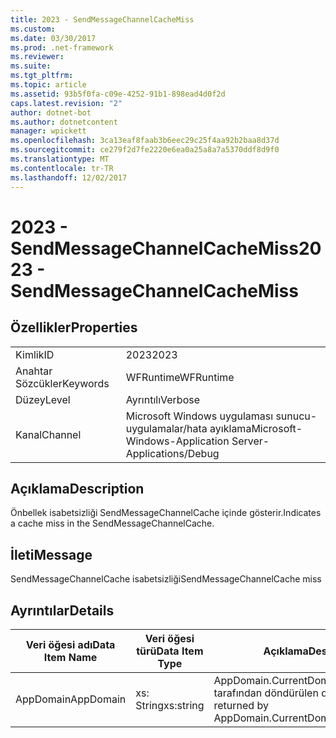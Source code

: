 ```yaml
---
title: 2023 - SendMessageChannelCacheMiss
ms.custom: 
ms.date: 03/30/2017
ms.prod: .net-framework
ms.reviewer: 
ms.suite: 
ms.tgt_pltfrm: 
ms.topic: article
ms.assetid: 93b5f0fa-c09e-4252-91b1-898ead4d0f2d
caps.latest.revision: "2"
author: dotnet-bot
ms.author: dotnetcontent
manager: wpickett
ms.openlocfilehash: 3ca13eaf8faab3b6eec29c25f4aa92b2baa8d37d
ms.sourcegitcommit: ce279f2d7fe2220e6ea0a25a8a7a5370ddf8d9f0
ms.translationtype: MT
ms.contentlocale: tr-TR
ms.lasthandoff: 12/02/2017
---
```

# <a name="2023---sendmessagechannelcachemiss"></a><span data-ttu-id="c5f46-102">2023 - SendMessageChannelCacheMiss</span><span class="sxs-lookup"><span data-stu-id="c5f46-102">2023 - SendMessageChannelCacheMiss</span></span>
## <a name="properties"></a><span data-ttu-id="c5f46-103">Özellikler</span><span class="sxs-lookup"><span data-stu-id="c5f46-103">Properties</span></span>  
  
|||  
|-|-|  
|<span data-ttu-id="c5f46-104">Kimlik</span><span class="sxs-lookup"><span data-stu-id="c5f46-104">ID</span></span>|<span data-ttu-id="c5f46-105">2023</span><span class="sxs-lookup"><span data-stu-id="c5f46-105">2023</span></span>|  
|<span data-ttu-id="c5f46-106">Anahtar Sözcükler</span><span class="sxs-lookup"><span data-stu-id="c5f46-106">Keywords</span></span>|<span data-ttu-id="c5f46-107">WFRuntime</span><span class="sxs-lookup"><span data-stu-id="c5f46-107">WFRuntime</span></span>|  
|<span data-ttu-id="c5f46-108">Düzey</span><span class="sxs-lookup"><span data-stu-id="c5f46-108">Level</span></span>|<span data-ttu-id="c5f46-109">Ayrıntılı</span><span class="sxs-lookup"><span data-stu-id="c5f46-109">Verbose</span></span>|  
|<span data-ttu-id="c5f46-110">Kanal</span><span class="sxs-lookup"><span data-stu-id="c5f46-110">Channel</span></span>|<span data-ttu-id="c5f46-111">Microsoft Windows uygulaması sunucu-uygulamalar/hata ayıklama</span><span class="sxs-lookup"><span data-stu-id="c5f46-111">Microsoft-Windows-Application Server-Applications/Debug</span></span>|  
  
## <a name="description"></a><span data-ttu-id="c5f46-112">Açıklama</span><span class="sxs-lookup"><span data-stu-id="c5f46-112">Description</span></span>  
 <span data-ttu-id="c5f46-113">Önbellek isabetsizliği SendMessageChannelCache içinde gösterir.</span><span class="sxs-lookup"><span data-stu-id="c5f46-113">Indicates a cache miss in the SendMessageChannelCache.</span></span>  
  
## <a name="message"></a><span data-ttu-id="c5f46-114">İleti</span><span class="sxs-lookup"><span data-stu-id="c5f46-114">Message</span></span>  
 <span data-ttu-id="c5f46-115">SendMessageChannelCache isabetsizliği</span><span class="sxs-lookup"><span data-stu-id="c5f46-115">SendMessageChannelCache miss</span></span>  
  
## <a name="details"></a><span data-ttu-id="c5f46-116">Ayrıntılar</span><span class="sxs-lookup"><span data-stu-id="c5f46-116">Details</span></span>  
  
|<span data-ttu-id="c5f46-117">Veri öğesi adı</span><span class="sxs-lookup"><span data-stu-id="c5f46-117">Data Item Name</span></span>|<span data-ttu-id="c5f46-118">Veri öğesi türü</span><span class="sxs-lookup"><span data-stu-id="c5f46-118">Data Item Type</span></span>|<span data-ttu-id="c5f46-119">Açıklama</span><span class="sxs-lookup"><span data-stu-id="c5f46-119">Description</span></span>|  
|--------------------|--------------------|-----------------|  
|<span data-ttu-id="c5f46-120">AppDomain</span><span class="sxs-lookup"><span data-stu-id="c5f46-120">AppDomain</span></span>|<span data-ttu-id="c5f46-121">xs: String</span><span class="sxs-lookup"><span data-stu-id="c5f46-121">xs:string</span></span>|<span data-ttu-id="c5f46-122">AppDomain.CurrentDomain.FriendlyName tarafından döndürülen dize.</span><span class="sxs-lookup"><span data-stu-id="c5f46-122">The string returned by AppDomain.CurrentDomain.FriendlyName.</span></span>|

